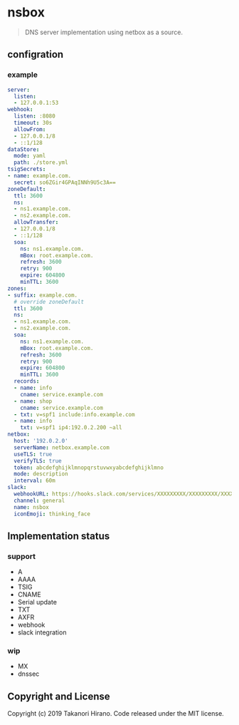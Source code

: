# nsbox
> DNS server implementation using netbox as a source.

## configration
### example
```yml
server:
  listen:
  - 127.0.0.1:53
webhook:
  listen: :8080
  timeout: 30s
  allowFrom:
  - 127.0.0.1/8
  - ::1/128
dataStore:
  mode: yaml
  path: ./store.yml
tsigSecrets:
- name: example.com.
  secret: so6ZGir4GPAqINNh9U5c3A==
zoneDefault:
  ttl: 3600
  ns:
  - ns1.example.com.
  - ns2.example.com.
  allowTransfer:
  - 127.0.0.1/8
  - ::1/128
  soa:
    ns: ns1.example.com.
    mBox: root.example.com.
    refresh: 3600
    retry: 900
    expire: 604800
    minTTL: 3600
zones:
- suffix: example.com.
  # override zoneDefault
  ttl: 3600
  ns:
  - ns1.example.com.
  - ns2.example.com.
  soa:
    ns: ns1.example.com.
    mBox: root.example.com.
    refresh: 3600
    retry: 900
    expire: 604800
    minTTL: 3600
  records:
  - name: info
    cname: service.example.com
  - name: shop
    cname: service.example.com
  - txt: v=spf1 include:info.example.com
  - name: info
    txt: v=spf1 ip4:192.0.2.200 ~all
netbox:
  host: '192.0.2.0'
  serverName: netbox.example.com
  useTLS: true
  verifyTLS: true
  token: abcdefghijklmnopqrstuvwxyabcdefghijklmno
  mode: description
  interval: 60m
slack:
  webhookURL: https://hooks.slack.com/services/XXXXXXXXX/XXXXXXXXX/XXXXXXXXXXXXXXXXXXXXXXXX
  channel: general
  name: nsbox
  iconEmoji: thinking_face
```

## Implementation status
### support
- A
- AAAA
- TSIG
- CNAME
- Serial update
- TXT
- AXFR
- webhook
- slack integration
### wip
- MX
- dnssec

## Copyright and License
Copyright (c) 2019 Takanori Hirano. Code released under the MIT license.
